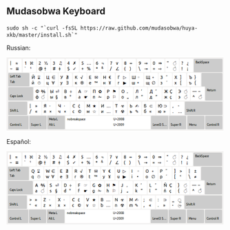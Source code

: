 ## Mudasobwa Keyboard

    sudo sh -c "`curl -fsSL https://raw.github.com/mudasobwa/huya-xkb/master/install.sh`"

Russian:

![RU](img/ru.png)

Español:

![RU](img/es.png)
